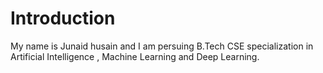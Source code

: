 # Introduction
My name is Junaid husain and I am persuing B.Tech CSE specialization in Artificial Intelligence , Machine Learning and Deep Learning. 
